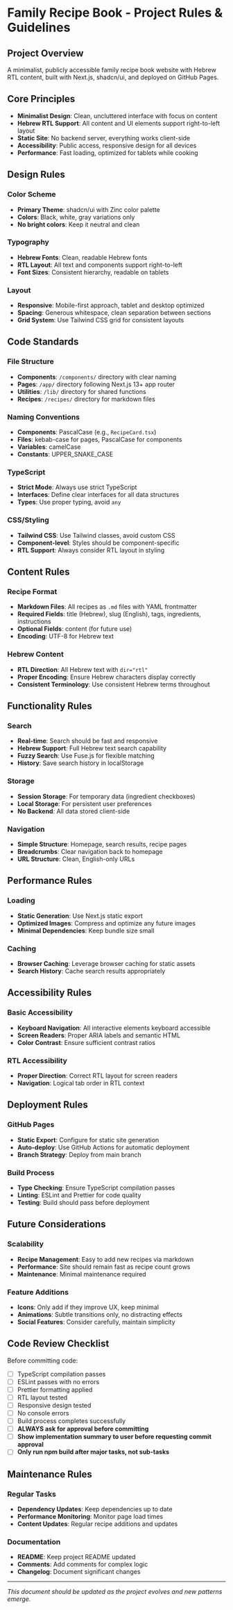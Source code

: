 # Family Recipe Book - Project Rules & Guidelines

## Project Overview

A minimalist, publicly accessible family recipe book website with Hebrew RTL content, built with Next.js, shadcn/ui, and deployed on GitHub Pages.

## Core Principles

- **Minimalist Design**: Clean, uncluttered interface with focus on content
- **Hebrew RTL Support**: All content and UI elements support right-to-left layout
- **Static Site**: No backend server, everything works client-side
- **Accessibility**: Public access, responsive design for all devices
- **Performance**: Fast loading, optimized for tablets while cooking

## Design Rules

### Color Scheme

- **Primary Theme**: shadcn/ui with Zinc color palette
- **Colors**: Black, white, gray variations only
- **No bright colors**: Keep it neutral and clean

### Typography

- **Hebrew Fonts**: Clean, readable Hebrew fonts
- **RTL Layout**: All text and components support right-to-left
- **Font Sizes**: Consistent hierarchy, readable on tablets

### Layout

- **Responsive**: Mobile-first approach, tablet and desktop optimized
- **Spacing**: Generous whitespace, clean separation between sections
- **Grid System**: Use Tailwind CSS grid for consistent layouts

## Code Standards

### File Structure

- **Components**: `/components/` directory with clear naming
- **Pages**: `/app/` directory following Next.js 13+ app router
- **Utilities**: `/lib/` directory for shared functions
- **Recipes**: `/recipes/` directory for markdown files

### Naming Conventions

- **Components**: PascalCase (e.g., `RecipeCard.tsx`)
- **Files**: kebab-case for pages, PascalCase for components
- **Variables**: camelCase
- **Constants**: UPPER_SNAKE_CASE

### TypeScript

- **Strict Mode**: Always use strict TypeScript
- **Interfaces**: Define clear interfaces for all data structures
- **Types**: Use proper typing, avoid `any`

### CSS/Styling

- **Tailwind CSS**: Use Tailwind classes, avoid custom CSS
- **Component-level**: Styles should be component-specific
- **RTL Support**: Always consider RTL layout in styling

## Content Rules

### Recipe Format

- **Markdown Files**: All recipes as `.md` files with YAML frontmatter
- **Required Fields**: title (Hebrew), slug (English), tags, ingredients, instructions
- **Optional Fields**: content (for future use)
- **Encoding**: UTF-8 for Hebrew text

### Hebrew Content

- **RTL Direction**: All Hebrew text with `dir="rtl"`
- **Proper Encoding**: Ensure Hebrew characters display correctly
- **Consistent Terminology**: Use consistent Hebrew terms throughout

## Functionality Rules

### Search

- **Real-time**: Search should be fast and responsive
- **Hebrew Support**: Full Hebrew text search capability
- **Fuzzy Search**: Use Fuse.js for flexible matching
- **History**: Save search history in localStorage

### Storage

- **Session Storage**: For temporary data (ingredient checkboxes)
- **Local Storage**: For persistent user preferences
- **No Backend**: All data stored client-side

### Navigation

- **Simple Structure**: Homepage, search results, recipe pages
- **Breadcrumbs**: Clear navigation back to homepage
- **URL Structure**: Clean, English-only URLs

## Performance Rules

### Loading

- **Static Generation**: Use Next.js static export
- **Optimized Images**: Compress and optimize any future images
- **Minimal Dependencies**: Keep bundle size small

### Caching

- **Browser Caching**: Leverage browser caching for static assets
- **Search History**: Cache search results appropriately

## Accessibility Rules

### Basic Accessibility

- **Keyboard Navigation**: All interactive elements keyboard accessible
- **Screen Readers**: Proper ARIA labels and semantic HTML
- **Color Contrast**: Ensure sufficient contrast ratios

### RTL Accessibility

- **Proper Direction**: Correct RTL layout for screen readers
- **Navigation**: Logical tab order in RTL context

## Deployment Rules

### GitHub Pages

- **Static Export**: Configure for static site generation
- **Auto-deploy**: Use GitHub Actions for automatic deployment
- **Branch Strategy**: Deploy from main branch

### Build Process

- **Type Checking**: Ensure TypeScript compilation passes
- **Linting**: ESLint and Prettier for code quality
- **Testing**: Build should pass before deployment

## Future Considerations

### Scalability

- **Recipe Management**: Easy to add new recipes via markdown
- **Performance**: Site should remain fast as recipe count grows
- **Maintenance**: Minimal maintenance required

### Feature Additions

- **Icons**: Only add if they improve UX, keep minimal
- **Animations**: Subtle transitions only, no distracting effects
- **Social Features**: Consider carefully, maintain simplicity

## Code Review Checklist

Before committing code:

- [ ] TypeScript compilation passes
- [ ] ESLint passes with no errors
- [ ] Prettier formatting applied
- [ ] RTL layout tested
- [ ] Responsive design tested
- [ ] No console errors
- [ ] Build process completes successfully
- [ ] **ALWAYS ask for approval before committing**
- [ ] **Show implementation summary to user before requesting commit approval**
- [ ] **Only run npm build after major tasks, not sub-tasks**

## Maintenance Rules

### Regular Tasks

- **Dependency Updates**: Keep dependencies up to date
- **Performance Monitoring**: Monitor page load times
- **Content Updates**: Regular recipe additions and updates

### Documentation

- **README**: Keep project README updated
- **Comments**: Add comments for complex logic
- **Changelog**: Document significant changes

---

_This document should be updated as the project evolves and new patterns emerge._
